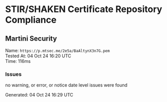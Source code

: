 # STIR/SHAKEN Certificate Repository Compliance

## Martini Security

Name: `https://p.mtsec.me/2e5a/BaAltynX3n7G.pem`\
Tested At: 04 Oct 24 16:20 UTC\
Time: 116ms

### Issues

no warning, or error, or notice date level issues were found

Generated: 04 Oct 24 16:29 UTC